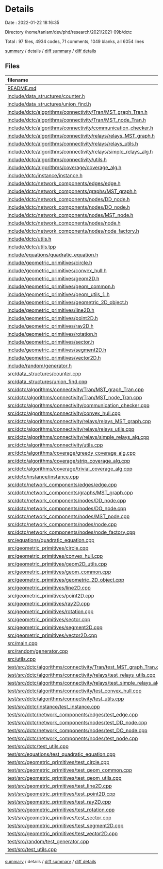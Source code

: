 # Details

Date : 2022-01-22 18:16:35

Directory /home/tanlam/dev/phd/research/2021/2021-09b/dctc

Total : 97 files,  4934 codes, 71 comments, 1049 blanks, all 6054 lines

[summary](results.md) / details / [diff summary](diff.md) / [diff details](diff-details.md)

## Files
| filename | language | code | comment | blank | total |
| :--- | :--- | ---: | ---: | ---: | ---: |
| [README.md](/README.md) | Markdown | 12 | 0 | 1 | 13 |
| [include/data_structures/counter.h](/include/data_structures/counter.h) | C++ | 12 | 0 | 3 | 15 |
| [include/data_structures/union_find.h](/include/data_structures/union_find.h) | C++ | 14 | 0 | 4 | 18 |
| [include/dctc/algorithms/connectivity/Tran/MST_graph_Tran.h](/include/dctc/algorithms/connectivity/Tran/MST_graph_Tran.h) | C++ | 33 | 0 | 11 | 44 |
| [include/dctc/algorithms/connectivity/Tran/MST_node_Tran.h](/include/dctc/algorithms/connectivity/Tran/MST_node_Tran.h) | C++ | 27 | 0 | 10 | 37 |
| [include/dctc/algorithms/connectivity/communication_checker.h](/include/dctc/algorithms/connectivity/communication_checker.h) | C++ | 20 | 0 | 8 | 28 |
| [include/dctc/algorithms/connectivity/relays/relays_MST_graph.h](/include/dctc/algorithms/connectivity/relays/relays_MST_graph.h) | C++ | 27 | 0 | 5 | 32 |
| [include/dctc/algorithms/connectivity/relays/relays_utils.h](/include/dctc/algorithms/connectivity/relays/relays_utils.h) | C++ | 16 | 0 | 4 | 20 |
| [include/dctc/algorithms/connectivity/relays/simple_relays_alg.h](/include/dctc/algorithms/connectivity/relays/simple_relays_alg.h) | C++ | 51 | 0 | 9 | 60 |
| [include/dctc/algorithms/connectivity/utils.h](/include/dctc/algorithms/connectivity/utils.h) | C++ | 9 | 1 | 6 | 16 |
| [include/dctc/algorithms/coverage/coverage_alg.h](/include/dctc/algorithms/coverage/coverage_alg.h) | C++ | 9 | 0 | 4 | 13 |
| [include/dctc/instance/instance.h](/include/dctc/instance/instance.h) | C++ | 57 | 0 | 10 | 67 |
| [include/dctc/network_components/edges/edge.h](/include/dctc/network_components/edges/edge.h) | C++ | 40 | 0 | 6 | 46 |
| [include/dctc/network_components/graphs/MST_graph.h](/include/dctc/network_components/graphs/MST_graph.h) | C++ | 45 | 0 | 14 | 59 |
| [include/dctc/network_components/nodes/DD_node.h](/include/dctc/network_components/nodes/DD_node.h) | C++ | 22 | 0 | 5 | 27 |
| [include/dctc/network_components/nodes/DO_node.h](/include/dctc/network_components/nodes/DO_node.h) | C++ | 22 | 0 | 4 | 26 |
| [include/dctc/network_components/nodes/MST_node.h](/include/dctc/network_components/nodes/MST_node.h) | C++ | 53 | 6 | 17 | 76 |
| [include/dctc/network_components/nodes/node.h](/include/dctc/network_components/nodes/node.h) | C++ | 59 | 0 | 12 | 71 |
| [include/dctc/network_components/nodes/node_factory.h](/include/dctc/network_components/nodes/node_factory.h) | C++ | 14 | 0 | 4 | 18 |
| [include/dctc/utils.h](/include/dctc/utils.h) | C++ | 15 | 0 | 8 | 23 |
| [include/dctc/utils.tpp](/include/dctc/utils.tpp) | C++ | 33 | 0 | 8 | 41 |
| [include/equations/quadratic_equation.h](/include/equations/quadratic_equation.h) | C++ | 14 | 0 | 6 | 20 |
| [include/geometric_primitives/circle.h](/include/geometric_primitives/circle.h) | C++ | 41 | 0 | 9 | 50 |
| [include/geometric_primitives/convex_hull.h](/include/geometric_primitives/convex_hull.h) | C++ | 8 | 0 | 5 | 13 |
| [include/geometric_primitives/geom2D.h](/include/geometric_primitives/geom2D.h) | C++ | 8 | 0 | 3 | 11 |
| [include/geometric_primitives/geom_common.h](/include/geometric_primitives/geom_common.h) | C++ | 51 | 0 | 10 | 61 |
| [include/geometric_primitives/geom_utils_1.h](/include/geometric_primitives/geom_utils_1.h) | C++ | 33 | 0 | 11 | 44 |
| [include/geometric_primitives/geometric_2D_object.h](/include/geometric_primitives/geometric_2D_object.h) | C++ | 15 | 0 | 5 | 20 |
| [include/geometric_primitives/line2D.h](/include/geometric_primitives/line2D.h) | C++ | 41 | 0 | 10 | 51 |
| [include/geometric_primitives/point2D.h](/include/geometric_primitives/point2D.h) | C++ | 45 | 0 | 14 | 59 |
| [include/geometric_primitives/ray2D.h](/include/geometric_primitives/ray2D.h) | C++ | 30 | 0 | 7 | 37 |
| [include/geometric_primitives/rotation.h](/include/geometric_primitives/rotation.h) | C++ | 6 | 0 | 4 | 10 |
| [include/geometric_primitives/sector.h](/include/geometric_primitives/sector.h) | C++ | 79 | 0 | 12 | 91 |
| [include/geometric_primitives/segment2D.h](/include/geometric_primitives/segment2D.h) | C++ | 33 | 0 | 6 | 39 |
| [include/geometric_primitives/vector2D.h](/include/geometric_primitives/vector2D.h) | C++ | 26 | 0 | 5 | 31 |
| [include/random/generator.h](/include/random/generator.h) | C++ | 26 | 0 | 7 | 33 |
| [src/data_structures/counter.cpp](/src/data_structures/counter.cpp) | C++ | 6 | 0 | 6 | 12 |
| [src/data_structures/union_find.cpp](/src/data_structures/union_find.cpp) | C++ | 18 | 0 | 4 | 22 |
| [src/dctc/algorithms/connectivity/Tran/MST_graph_Tran.cpp](/src/dctc/algorithms/connectivity/Tran/MST_graph_Tran.cpp) | C++ | 232 | 20 | 33 | 285 |
| [src/dctc/algorithms/connectivity/Tran/MST_node_Tran.cpp](/src/dctc/algorithms/connectivity/Tran/MST_node_Tran.cpp) | C++ | 17 | 1 | 5 | 23 |
| [src/dctc/algorithms/connectivity/communication_checker.cpp](/src/dctc/algorithms/connectivity/communication_checker.cpp) | C++ | 113 | 2 | 21 | 136 |
| [src/dctc/algorithms/connectivity/convex_hull.cpp](/src/dctc/algorithms/connectivity/convex_hull.cpp) | C++ | 62 | 6 | 13 | 81 |
| [src/dctc/algorithms/connectivity/relays/relays_MST_graph.cpp](/src/dctc/algorithms/connectivity/relays/relays_MST_graph.cpp) | C++ | 34 | 0 | 15 | 49 |
| [src/dctc/algorithms/connectivity/relays/relays_utils.cpp](/src/dctc/algorithms/connectivity/relays/relays_utils.cpp) | C++ | 62 | 0 | 12 | 74 |
| [src/dctc/algorithms/connectivity/relays/simple_relays_alg.cpp](/src/dctc/algorithms/connectivity/relays/simple_relays_alg.cpp) | C++ | 110 | 4 | 31 | 145 |
| [src/dctc/algorithms/connectivity/utils.cpp](/src/dctc/algorithms/connectivity/utils.cpp) | C++ | 120 | 0 | 10 | 130 |
| [src/dctc/algorithms/coverage/greedy_coverage_alg.cpp](/src/dctc/algorithms/coverage/greedy_coverage_alg.cpp) | C++ | 1 | 0 | 0 | 1 |
| [src/dctc/algorithms/coverage/strip_coverage_alg.cpp](/src/dctc/algorithms/coverage/strip_coverage_alg.cpp) | C++ | 1 | 0 | 0 | 1 |
| [src/dctc/algorithms/coverage/trivial_coverage_alg.cpp](/src/dctc/algorithms/coverage/trivial_coverage_alg.cpp) | C++ | 16 | 0 | 3 | 19 |
| [src/dctc/instance/instance.cpp](/src/dctc/instance/instance.cpp) | C++ | 79 | 4 | 21 | 104 |
| [src/dctc/network_components/edges/edge.cpp](/src/dctc/network_components/edges/edge.cpp) | C++ | 66 | 1 | 24 | 91 |
| [src/dctc/network_components/graphs/MST_graph.cpp](/src/dctc/network_components/graphs/MST_graph.cpp) | C++ | 169 | 8 | 29 | 206 |
| [src/dctc/network_components/nodes/DD_node.cpp](/src/dctc/network_components/nodes/DD_node.cpp) | C++ | 36 | 0 | 11 | 47 |
| [src/dctc/network_components/nodes/DO_node.cpp](/src/dctc/network_components/nodes/DO_node.cpp) | C++ | 36 | 0 | 11 | 47 |
| [src/dctc/network_components/nodes/MST_node.cpp](/src/dctc/network_components/nodes/MST_node.cpp) | C++ | 97 | 1 | 32 | 130 |
| [src/dctc/network_components/nodes/node.cpp](/src/dctc/network_components/nodes/node.cpp) | C++ | 69 | 1 | 27 | 97 |
| [src/dctc/network_components/nodes/node_factory.cpp](/src/dctc/network_components/nodes/node_factory.cpp) | C++ | 14 | 0 | 2 | 16 |
| [src/equations/quadratic_equation.cpp](/src/equations/quadratic_equation.cpp) | C++ | 16 | 0 | 5 | 21 |
| [src/geometric_primitives/circle.cpp](/src/geometric_primitives/circle.cpp) | C++ | 135 | 0 | 25 | 160 |
| [src/geometric_primitives/convex_hull.cpp](/src/geometric_primitives/convex_hull.cpp) | C++ | 61 | 11 | 11 | 83 |
| [src/geometric_primitives/geom2D_utils.cpp](/src/geometric_primitives/geom2D_utils.cpp) | C++ | 112 | 2 | 24 | 138 |
| [src/geometric_primitives/geom_common.cpp](/src/geometric_primitives/geom_common.cpp) | C++ | 43 | 0 | 8 | 51 |
| [src/geometric_primitives/geometric_2D_object.cpp](/src/geometric_primitives/geometric_2D_object.cpp) | C++ | 21 | 0 | 4 | 25 |
| [src/geometric_primitives/line2D.cpp](/src/geometric_primitives/line2D.cpp) | C++ | 108 | 0 | 24 | 132 |
| [src/geometric_primitives/point2D.cpp](/src/geometric_primitives/point2D.cpp) | C++ | 88 | 0 | 28 | 116 |
| [src/geometric_primitives/ray2D.cpp](/src/geometric_primitives/ray2D.cpp) | C++ | 95 | 0 | 18 | 113 |
| [src/geometric_primitives/rotation.cpp](/src/geometric_primitives/rotation.cpp) | C++ | 17 | 0 | 4 | 21 |
| [src/geometric_primitives/sector.cpp](/src/geometric_primitives/sector.cpp) | C++ | 228 | 1 | 49 | 278 |
| [src/geometric_primitives/segment2D.cpp](/src/geometric_primitives/segment2D.cpp) | C++ | 94 | 0 | 21 | 115 |
| [src/geometric_primitives/vector2D.cpp](/src/geometric_primitives/vector2D.cpp) | C++ | 70 | 0 | 13 | 83 |
| [src/main.cpp](/src/main.cpp) | C++ | 79 | 0 | 11 | 90 |
| [src/random/generator.cpp](/src/random/generator.cpp) | C++ | 21 | 0 | 8 | 29 |
| [src/utils.cpp](/src/utils.cpp) | C++ | 12 | 0 | 2 | 14 |
| [test/src/dctc/algorithms/connectivity/Tran/test_MST_graph_Tran.cpp](/test/src/dctc/algorithms/connectivity/Tran/test_MST_graph_Tran.cpp) | C++ | 83 | 1 | 15 | 99 |
| [test/src/dctc/algorithms/connectivity/relays/test_relays_utils.cpp](/test/src/dctc/algorithms/connectivity/relays/test_relays_utils.cpp) | C++ | 23 | 0 | 6 | 29 |
| [test/src/dctc/algorithms/connectivity/relays/test_simple_relays_alg.cpp](/test/src/dctc/algorithms/connectivity/relays/test_simple_relays_alg.cpp) | C++ | 49 | 0 | 8 | 57 |
| [test/src/dctc/algorithms/connectivity/test_convex_hull.cpp](/test/src/dctc/algorithms/connectivity/test_convex_hull.cpp) | C++ | 72 | 0 | 10 | 82 |
| [test/src/dctc/algorithms/connectivity/test_utils.cpp](/test/src/dctc/algorithms/connectivity/test_utils.cpp) | C++ | 64 | 0 | 9 | 73 |
| [test/src/dctc/instance/test_instance.cpp](/test/src/dctc/instance/test_instance.cpp) | C++ | 32 | 0 | 8 | 40 |
| [test/src/dctc/network_components/edges/test_edge.cpp](/test/src/dctc/network_components/edges/test_edge.cpp) | C++ | 22 | 0 | 4 | 26 |
| [test/src/dctc/network_components/nodes/test_DD_node.cpp](/test/src/dctc/network_components/nodes/test_DD_node.cpp) | C++ | 31 | 0 | 5 | 36 |
| [test/src/dctc/network_components/nodes/test_DO_node.cpp](/test/src/dctc/network_components/nodes/test_DO_node.cpp) | C++ | 18 | 0 | 4 | 22 |
| [test/src/dctc/network_components/nodes/test_node.cpp](/test/src/dctc/network_components/nodes/test_node.cpp) | C++ | 19 | 0 | 4 | 23 |
| [test/src/dctc/test_utils.cpp](/test/src/dctc/test_utils.cpp) | C++ | 24 | 0 | 6 | 30 |
| [test/src/equations/test_quadratic_equation.cpp](/test/src/equations/test_quadratic_equation.cpp) | C++ | 26 | 0 | 6 | 32 |
| [test/src/geometric_primitives/test_circle.cpp](/test/src/geometric_primitives/test_circle.cpp) | C++ | 123 | 1 | 15 | 139 |
| [test/src/geometric_primitives/test_geom_common.cpp](/test/src/geometric_primitives/test_geom_common.cpp) | C++ | 9 | 0 | 3 | 12 |
| [test/src/geometric_primitives/test_geom_utils.cpp](/test/src/geometric_primitives/test_geom_utils.cpp) | C++ | 101 | 0 | 11 | 112 |
| [test/src/geometric_primitives/test_line2D.cpp](/test/src/geometric_primitives/test_line2D.cpp) | C++ | 101 | 0 | 17 | 118 |
| [test/src/geometric_primitives/test_point2D.cpp](/test/src/geometric_primitives/test_point2D.cpp) | C++ | 72 | 0 | 11 | 83 |
| [test/src/geometric_primitives/test_ray2D.cpp](/test/src/geometric_primitives/test_ray2D.cpp) | C++ | 62 | 0 | 9 | 71 |
| [test/src/geometric_primitives/test_rotation.cpp](/test/src/geometric_primitives/test_rotation.cpp) | C++ | 23 | 0 | 4 | 27 |
| [test/src/geometric_primitives/test_sector.cpp](/test/src/geometric_primitives/test_sector.cpp) | C++ | 218 | 0 | 22 | 240 |
| [test/src/geometric_primitives/test_segment2D.cpp](/test/src/geometric_primitives/test_segment2D.cpp) | C++ | 51 | 0 | 8 | 59 |
| [test/src/geometric_primitives/test_vector2D.cpp](/test/src/geometric_primitives/test_vector2D.cpp) | C++ | 57 | 0 | 12 | 69 |
| [test/src/random/test_generator.cpp](/test/src/random/test_generator.cpp) | C++ | 44 | 0 | 15 | 59 |
| [test/src/test_utils.cpp](/test/src/test_utils.cpp) | C++ | 6 | 0 | 5 | 11 |

[summary](results.md) / details / [diff summary](diff.md) / [diff details](diff-details.md)